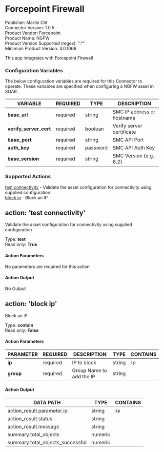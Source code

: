 [comment]: # "Auto-generated SOAR connector documentation"
# Forcepoint Firewall

Publisher: Martin Ohl  
Connector Version: 1\.0\.5  
Product Vendor: Forcepoint  
Product Name: NGFW  
Product Version Supported (regex): "\.\*"  
Minimum Product Version: 4\.0\.1068  

This app integrates with Forcepoint Firewall





### Configuration Variables
The below configuration variables are required for this Connector to operate.  These variables are specified when configuring a NGFW asset in SOAR.

VARIABLE | REQUIRED | TYPE | DESCRIPTION
-------- | -------- | ---- | -----------
**base\_url** |  required  | string | SMC IP address or hostname
**verify\_server\_cert** |  required  | boolean | Verify server certificate
**base\_port** |  required  | string | SMC API Port
**auth\_key** |  required  | password | SMC API Auth Key
**base\_version** |  required  | string | SMC Version \(e\.g\. 6\.2\)

### Supported Actions  
[test connectivity](#action-test-connectivity) - Validate the asset configuration for connectivity using supplied configuration  
[block ip](#action-block-ip) - Block an IP  

## action: 'test connectivity'
Validate the asset configuration for connectivity using supplied configuration

Type: **test**  
Read only: **True**

#### Action Parameters
No parameters are required for this action

#### Action Output
No Output  

## action: 'block ip'
Block an IP

Type: **contain**  
Read only: **False**

#### Action Parameters
PARAMETER | REQUIRED | DESCRIPTION | TYPE | CONTAINS
--------- | -------- | ----------- | ---- | --------
**ip** |  required  | IP to block | string |  `ip` 
**group** |  required  | Group Name to add the IP | string | 

#### Action Output
DATA PATH | TYPE | CONTAINS
--------- | ---- | --------
action\_result\.parameter\.ip | string |  `ip` 
action\_result\.status | string | 
action\_result\.message | string | 
summary\.total\_objects | numeric | 
summary\.total\_objects\_successful | numeric | 